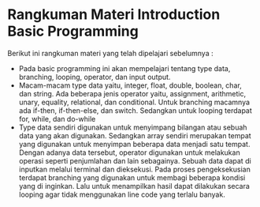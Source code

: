 # Rangkuman Materi Introduction Basic Programming

Berikut ini rangkuman materi yang telah dipelajari sebelumnya :

* Pada basic programming ini akan mempelajari tentang type data, branching, looping, operator, dan input output.
* Macam-macam type data yaitu, integer, float, double, boolean, char, dan string. Ada beberapa jenis operator yaitu, assignment, arithmetic, unary, equality, relational, dan conditional. Untuk branching macamnya ada if-then, if-then-else, dan switch. Sedangkan untuk looping terdapat for, while, dan do-while
* Type data sendiri digunakan untuk menyimpang bilangan atau sebuah data yang akan digunakan. Sedangkan array sendiri merupakan tempat yang digunakan untuk menyimpan beberapa data menjadi satu tempat. Dengan adanya data tersebut, operator digunakan untuk melakukan operasi seperti penjumlahan dan lain sebagainya. Sebuah data dapat di inputkan melalui terminal dan dieksekusi. Pada proses pengeksekusian terdapat branching yang digunakan untuk membagi beberapa kondisi yang di inginkan. Lalu untuk menampilkan hasil dapat dilakukan secara looping agar tidak menggunakan line code yang terlalu banyak.
